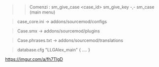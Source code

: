 >> Comenzi : 
> sm_give_case <client> <case_id> <total>
> sm_give_key -,-
> sm_case (main menu)

> case_core.ini -> addons/sourcemod/configs

> Case.smx -> addons/sourcemod/plugins

> Case.phrases.txt -> addons/sourcemod/translations

> database.cfg 
 "LLGAlex_main" {
     ....
 }

https://imgur.com/a/fh7TlgD

